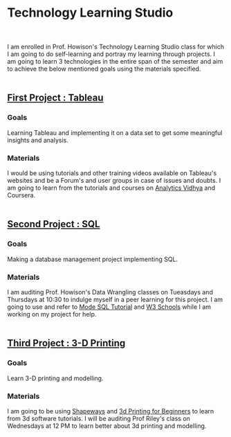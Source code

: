 # Technology Learning Studio<br /><br />
I am enrolled in Prof. Howison's Technology Learning Studio class for which I am going to do self-learning and portray my learning through projects. I am going to learn 3 technologies in the entire span of the semester and aim to achieve the below mentioned goals using the materials specified.<br /><br />

<h2><u>First Project : Tableau<br /></u></h2>
<h3>Goals</h3>Learning Tableau and implementing it on a data set to get some meaningful insights and analysis.<br />
<h3>Materials</h3>I would be using tutorials and other training videos available on Tableau's websites and be a Forum's and user groups in case of issues and doubts. I am going to learn from the tutorials and courses on <a href="https://www.analyticsvidhya.com/learning-paths-data-science-business-analytics-business-intelligence-big-data/tableau-learning-path/">Analytics Vidhya</a> and Coursera.<br /><br />
<h2><u>Second Project : SQL<br /></u></h2> <h3>Goals</h3>Making a database management project implementing SQL.
<h3>Materials</h3>
I am auditing Prof. Howison's Data Wrangling classes on Tueasdays and Thursdays at 10:30 to indulge myself in a peer learning for this project. I am going to use and refer to <a href="https://community.modeanalytics.com/sql/tutorial/introduction-to-sql/">Mode SQL Tutorial</a> and <a href="https://www.w3schools.com/sql/">W3 Schools</a> while I am working on my project for help. <br /><br />
<h2><u>Third Project : 3-D Printing<br /></u></h2> <h3>Goals</h3>Learn 3-D printing and modelling. 
<h3>Materials</h3>I am going to be using <a href="https://www.shapeways.com/tutorials">Shapeways</a> and 
<a href="http://3dprintingforbeginners.com">3d Printing for Beginners</a> to learn from 3d software tutorials. I will be auditing Prof Riley's class on Wednesdays at 12 PM to learn better about 3d printing and modelling.<br /><br />
